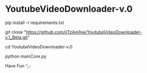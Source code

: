 # YoutubeVideoDownloader-v.0
 
pip install -r requirements.txt

git clone "https://github.com/iiTzAm1ne/YoutubeVideoDownloader-v.1_Beta.git"

cd YoutubeVideoDownloader-v.0

python mainCore.py

Have Fun ^_-
